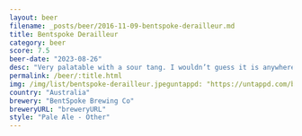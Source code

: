 ```yaml
---
layout: beer
filename: _posts/beer/2016-11-09-bentspoke-derailleur.md
title: Bentspoke Derailleur
category: beer
score: 7.5
beer-date: "2023-08-26"
desc: "Very palatable with a sour tang. I wouldn’t guess it is anywhere near this strength"
permalink: /beer/:title.html
img: /img/list/bentspoke-derailleur.jpeguntappd: "https://untappd.com/b/bentspoke-brewing-co-derailleur/845251"
country: "Australia"
brewery: "BentSpoke Brewing Co"
breweryURL: "breweryURL"
style: "Pale Ale - Other"
---
```

